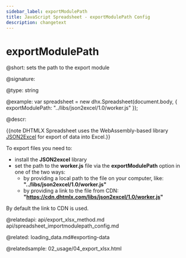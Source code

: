 ```yaml
---
sidebar_label: exportModulePath
title: JavaScript Spreadsheet - exportModulePath Config
description: changetext
---
```


# exportModulePath

@short: sets the path to the export module

@signature:

@type: string

@example:
var spreadsheet = new dhx.Spreadsheet(document.body, {
    exportModulePath: "../libs/json2excel/1.0/worker.js"
});

@descr:

{{note DHTMLX Spreadsheet uses the WebAssembly-based library [JSON2Excel](https://github.com/dhtmlx/json2excel) for export of data into Excel.}}

To export files you need to:

- install the **JSON2excel** library
- set the path to the **worker.js** file via the **exportModulePath** option in one of the two ways:
  - by providing a local path to the file on your computer, like: **"../libs/json2excel/1.0/worker.js"**
  - by providing a link to the file from CDN: **"https://cdn.dhtmlx.com/libs/json2excel/1.0/worker.js"**

By default the link to CDN is used.

@relatedapi:
api/export_xlsx_method.md
api/spreadsheet_importmodulepath_config.md

@related:
loading_data.md#exporting-data

@relatedsample:
02_usage/04_export_xlsx.html
